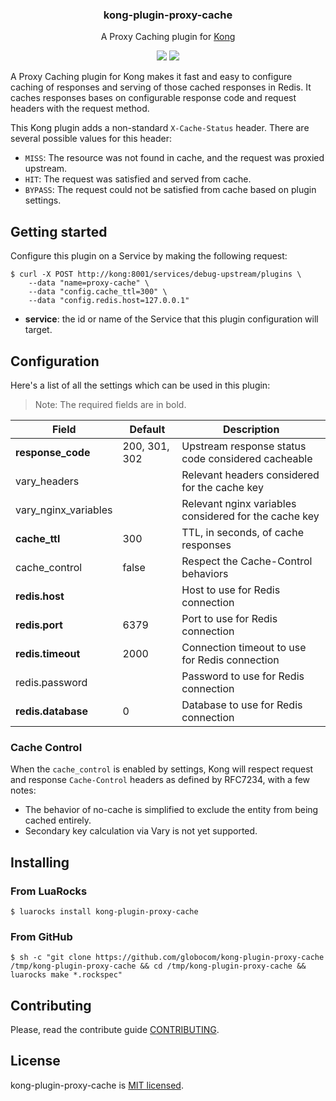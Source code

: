 <h3 align="center">
  kong-plugin-proxy-cache
</h3>

<p align="center">
    A Proxy Caching plugin for <a href="https://konghq.com/">Kong</a>
</p>

<p align="center">
  <a href="./LICENSE"><img src="https://img.shields.io/github/license/mashape/apistatus.svg?style=flat-square"></a>
  <a href="https://www.globo.com/"><img src="https://img.shields.io/badge/powered%20by-globo.com-blue.svg?style=flat-square"></a>
</p>

A Proxy Caching plugin for Kong makes it fast and easy to configure caching of responses and serving of those cached responses in Redis. It caches responses bases on configurable response code and request headers with the request method.

This Kong plugin adds a non-standard `X-Cache-Status` header. There are several possible values for this header:

* `MISS`: The resource was not found in cache, and the request was proxied upstream.
* `HIT`: The request was satisfied and served from cache.
* `BYPASS`: The request could not be satisfied from cache based on plugin settings.

## Getting started

Configure this plugin on a Service by making the following request:

```shell
$ curl -X POST http://kong:8001/services/debug-upstream/plugins \
    --data "name=proxy-cache" \
    --data "config.cache_ttl=300" \
    --data "config.redis.host=127.0.0.1"
```

* **service**: the id or name of the Service that this plugin configuration will target.

## Configuration

Here's a list of all the settings which can be used in this plugin:

> Note: The required fields are in bold.

| Field          | Default       | Description
|----------------|---------------|----------------------------------------------------
| **response_code**  | 200, 301, 302 | Upstream response status code considered cacheable
| vary_headers   |               | Relevant headers considered for the cache key
| vary_nginx_variables |              | Relevant nginx variables considered for the cache key
| **cache_ttl**      | 300           | TTL, in seconds, of cache responses
| cache_control  | false         | Respect the Cache-Control behaviors
| **redis.host**     |               | Host to use for Redis connection
| **redis.port**     | 6379          | Port to use for Redis connection
| **redis.timeout**  | 2000          | Connection timeout to use for Redis connection
| redis.password |               | Password to use for Redis connection
| **redis.database** | 0             | Database to use for Redis connection

### Cache Control

When the `cache_control` is enabled by settings, Kong will respect request and response `Cache-Control` headers as defined by RFC7234, with a few notes:

* The behavior of no-cache is simplified to exclude the entity from being cached entirely.
* Secondary key calculation via Vary is not yet supported.

## Installing

### From LuaRocks

```shell
$ luarocks install kong-plugin-proxy-cache
```

### From GitHub

```shell
$ sh -c "git clone https://github.com/globocom/kong-plugin-proxy-cache /tmp/kong-plugin-proxy-cache && cd /tmp/kong-plugin-proxy-cache && luarocks make *.rockspec"
```

## Contributing

Please, read the contribute guide [CONTRIBUTING](./CONTRIBUTING.md).

## License

kong-plugin-proxy-cache is [MIT licensed](./LICENSE).
